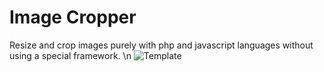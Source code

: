 # Image Cropper
Resize and crop images  ​​purely with php and javascript languages without using a special framework.
\n
![Template](https://user-images.githubusercontent.com/96996884/157057570-3b072e3b-256d-457f-9083-ddf0d11b4600.png)
